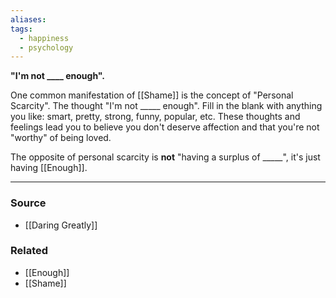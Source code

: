 ```yaml
---
aliases: 
tags:
  - happiness
  - psychology
---
```

**"I'm not ____ enough".**

One common manifestation of [[Shame]] is the concept of "Personal Scarcity". The thought "I'm not _____ enough". Fill in the blank with anything you like: smart, pretty, strong, funny, popular, etc. These thoughts and feelings lead you to believe you don't deserve affection and that you're not "worthy" of being loved.

The opposite of personal scarcity is **not** "having a surplus of _____", it's just having [[Enough]].

---

### Source
- [[Daring Greatly]]

### Related
- [[Enough]] 
- [[Shame]]